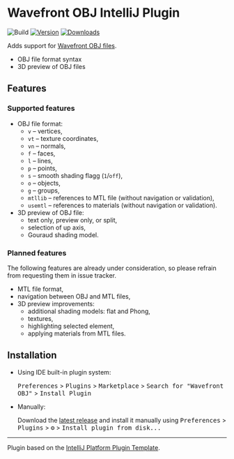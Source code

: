 # Wavefront OBJ IntelliJ Plugin

![Build][build_badge]
[![Version][jb_version_badge]][jb_plugin_page]
[![Downloads][jb_download_badge]][jb_plugin_page]

<!-- Plugin description -->
Adds support for [Wavefront OBJ files][wikipedia_obj].

- OBJ file format syntax
- 3D preview of OBJ files
<!-- Plugin description end -->

## Features

### Supported features

- OBJ file format:
  - `v` – vertices,
  - `vt` – texture coordinates,
  - `vn` – normals,
  - `f` – faces,
  - `l` – lines,
  - `p` – points,
  - `s` – smooth shading flagg (`1`/`off`),
  - `o` – objects,
  - `g` – groups,
  - `mtllib` – references to MTL file (without navigation or validation),
  - `usemtl` – references to materials (without navigation or validation).
- 3D preview of OBJ file:
  - text only, preview only, or split,
  - selection of up axis,
  - Gouraud shading model.

### Planned features

The following features are already under consideration, so please refrain from requesting them in
issue tracker.

- MTL file format,
- navigation between OBJ and MTL files,
- 3D preview improvements:
  - additional shading models: flat and Phong,
  - textures,
  - highlighting selected element,
  - applying materials from MTL files.

## Installation

- Using IDE built-in plugin system:

  <kbd>Preferences</kbd> > <kbd>Plugins</kbd> > <kbd>Marketplace</kbd> >
  <kbd>Search for "Wavefront OBJ"</kbd> > <kbd>Install Plugin</kbd>

- Manually:

  Download the
  [latest release][latest_release]
  and install it manually using <kbd>Preferences</kbd> > <kbd>Plugins</kbd> > <kbd>⚙️</kbd> >
  <kbd>Install plugin from disk...</kbd>

---

Plugin based on the [IntelliJ Platform Plugin Template][template].

[build_badge]: https://github.com/sczerwinski/wavefront-obj-intellij-plugin/workflows/Build/badge.svg
[jb_version_badge]: https://img.shields.io/jetbrains/plugin/v/it.czerwinski.intellij.wavefront.svg
[jb_download_badge]: https://img.shields.io/jetbrains/plugin/d/it.czerwinski.intellij.wavefront.svg
[jb_plugin_page]: https://plugins.jetbrains.com/plugin/it.czerwinski.intellij.wavefront
[wikipedia_obj]: https://en.wikipedia.org/wiki/Wavefront_.obj_file
[latest_release]: https://github.com/sczerwinski/wavefront-obj-intellij-plugin/releases/latest
[template]: https://github.com/JetBrains/intellij-platform-plugin-template
